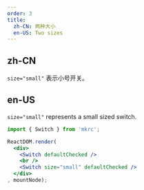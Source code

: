 ```yaml
---
order: 3
title:
  zh-CN: 两种大小
  en-US: Two sizes
---
```


## zh-CN

`size="small"` 表示小号开关。

## en-US

`size="small"` represents a small sized switch.

````jsx
import { Switch } from 'mkrc';

ReactDOM.render(
  <div>
    <Switch defaultChecked />
    <br />
    <Switch size="small" defaultChecked />
  </div>
, mountNode);
````
